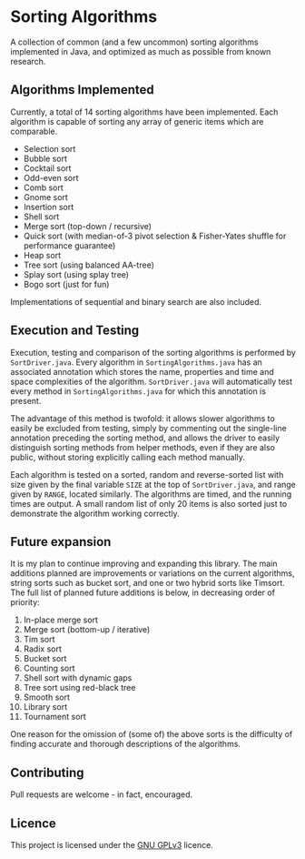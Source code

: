 # Sorting Algorithms
A collection of common (and a few uncommon) sorting algorithms implemented in Java, and optimized as much as possible from known research.

## Algorithms Implemented

Currently, a total of 14 sorting algorithms have been implemented. Each algorithm is capable of sorting any array of generic items which are comparable.

* Selection sort
* Bubble sort
* Cocktail sort
* Odd-even sort
* Comb sort
* Gnome sort
* Insertion sort
* Shell sort
* Merge sort (top-down / recursive)
* Quick sort (with median-of-3 pivot selection & Fisher-Yates shuffle for performance guarantee)
* Heap sort
* Tree sort (using balanced AA-tree)
* Splay sort (using splay tree)
* Bogo sort (just for fun)

Implementations of sequential and binary search are also included.

## Execution and Testing

Execution, testing and comparison of the sorting algorithms is performed by `SortDriver.java`. Every algorithm in `SortingAlgorithms.java` has an associated annotation which stores the name, properties and time and space complexities of the algorithm. `SortDriver.java` will automatically test every method in `SortingAlgorithms.java` for which this annotation is present.

The advantage of this method is twofold: it allows slower algorithms to easily be excluded from testing, simply by commenting out the single-line annotation preceding the sorting method, and allows the driver to easily distinguish sorting methods from helper methods, even if they are also public, without storing explicitly calling each method manually.

Each algorithm is tested on a sorted, random and reverse-sorted list with size given by the final variable `SIZE` at the top of `SortDriver.java`, and range given by `RANGE`, located similarly. The algorithms are timed, and the running times are output. A small random list of only 20 items is also sorted just to demonstrate the algorithm working correctly.

## Future expansion

It is my plan to continue improving and expanding this library. The main additions planned are improvements or variations on the current algorithms, string sorts such as bucket sort, and one or two hybrid sorts like Timsort. The full list of planned future additions is below, in decreasing order of priority:

1. In-place merge sort
2. Merge sort (bottom-up / iterative)
3. Tim sort
4. Radix sort
5. Bucket sort
6. Counting sort
7. Shell sort with dynamic gaps
8. Tree sort using red-black tree
9. Smooth sort
10. Library sort
11. Tournament sort

One reason for the omission of (some of) the above sorts is the difficulty of finding accurate and thorough descriptions of the algorithms.

## Contributing

Pull requests are welcome - in fact, encouraged.

## Licence

This project is licensed under the [GNU GPLv3](https://choosealicense.com/licenses/gpl-3.0/)
licence.
